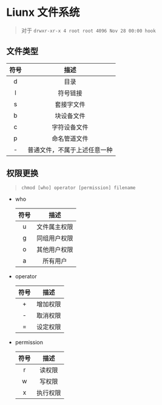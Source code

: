



# Liunx 文件系统

> 对于 `drwxr-xr-x 4 root root 4096 Nov 28 00:00 hook`




## 文件类型

符号|描述
:-:|:-:
d|目录
l|符号链接
s|套接字文件
b|块设备文件
c|字符设备文件
p|命名管道文件
-|普通文件，不属于上述任意一种


## 权限更换

> `chmod [who] operator [permission] filename`


+ who

    符号|描述
    :-:|:-:
    u|文件属主权限
    g|同组用户权限
    o|其他用户权限
    a|所有用户

+ operator

    符号|描述
    :-:|:-:
    +|增加权限
    -|取消权限
    =|设定权限
    
+ permission

    符号|描述
    :-:|:-:
    r|读权限
    w|写权限
    x|执行权限